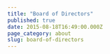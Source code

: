 ```yaml
---
title: "Board of Directors"
published: true
date: 2015-08-18T16:49:00.000Z
page_category: about
slug: board-of-directors
---
```

